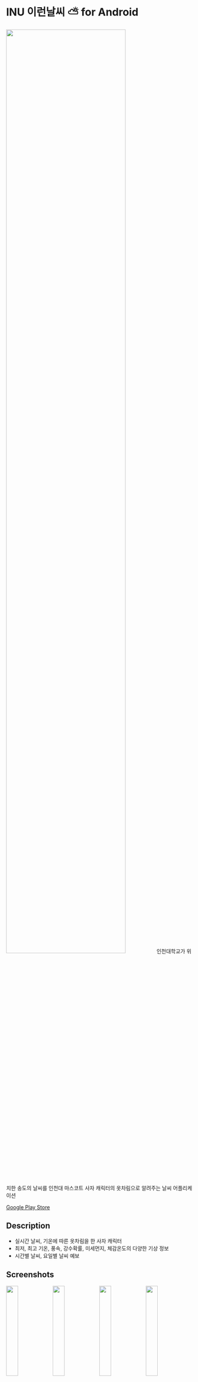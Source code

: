 # INU 이런날씨 ⛅ for Android
<img src="https://user-images.githubusercontent.com/35266591/79566508-a316b400-80ed-11ea-9402-3bf20edcfdbf.jpg" width="80%">
인천대학교가 위치한 송도의 날씨를 인천대 마스코트 사자 캐릭터의 옷차림으로 알려주는 날씨 어플리케이션 

[Google Play Store](https://play.google.com/store/apps/details?id=com.inu.thisweather)

## Description
- 실시간 날씨, 기온에 따른 옷차림을 한 사자 캐릭터
- 최저, 최고 기온, 풍속, 강수확률, 미세먼지, 체감온도의 다양한 기상 정보
- 시간별 날씨, 요일별 날씨 예보

## Screenshots
<img src="https://user-images.githubusercontent.com/35266591/79567515-52a05600-80ef-11ea-84b1-b9a0f8c018d7.gif" width="25%"><img src="https://user-images.githubusercontent.com/35266591/79567827-d5c1ac00-80ef-11ea-977b-4c435d5346b3.png" width="25%"><img src="https://user-images.githubusercontent.com/35266591/79580903-a5383d00-8104-11ea-845e-ad60245e43db.png" width="25%"><img src="https://user-images.githubusercontent.com/35266591/79568021-1faa9200-80f0-11ea-9732-1a80debee0a0.png" width="25%">

## Tech / Framework / Library
- Android
- Java
- Retrofit2
- Gson
- MPAndroidChart
- ViewPagerIndicator
- Loading

## Developer / Designer
- Android
  - 최아현
- Server
  - 장민우
- Design
  - 정서연
  - 이예린
